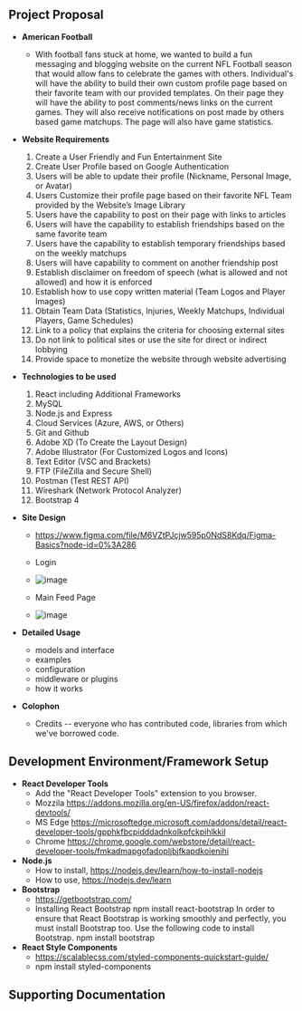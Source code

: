 ## Project Proposal

- **American Football**

  - With football fans stuck at home, we wanted to build a fun
    messaging and blogging website on the current NFL Football season
    that would allow fans to celebrate the games with others. Individual's
    will have the ability to build their own custom profile page based on
    their favorite team with our provided templates. On their page they
    will have the ability to post comments/news links on the current
    games. They will also receive notifications on post made by others
    based game matchups. The page will also have game statistics.

- **Website Requirements**

  1. Create a User Friendly and Fun Entertainment Site
  2. Create User Profile based on Google Authentication
  3. Users will be able to update their profile (Nickname, Personal Image, or Avatar)
  4. Users Customize their profile page based on their favorite NFL Team provided by the Website’s Image Library
  5. Users have the capability to post on their page with links to articles
  6. Users will have the capability to establish friendships based on the same favorite team
  7. Users have the capability to establish temporary friendships based on the weekly matchups
  8. Users will have capability to comment on another friendship post
  9. Establish disclaimer on freedom of speech (what is allowed and not allowed) and how it is enforced
  10. Establish how to use copy written material (Team Logos and Player Images)
  11. Obtain Team Data (Statistics, Injuries, Weekly Matchups, Individual Players, Game Schedules)
  12. Link to a policy that explains the criteria for choosing external sites
  13. Do not link to political sites or use the site for direct or indirect lobbying
  14. Provide space to monetize the website through website advertising

- **Technologies to be used**

  1. React including Additional Frameworks
  2. MySQL
  3. Node.js and Express
  4. Cloud Services (Azure, AWS, or Others)
  5. Git and Github
  6. Adobe XD (To Create the Layout Design)
  7. Adobe Illustrator (For Customized Logos and Icons)
  8. Text Editor (VSC and Brackets)
  9. FTP (FileZilla and Secure Shell)
  10. Postman (Test REST API)
  11. Wireshark (Network Protocol Analyzer)
  12. Bootstrap 4

- **Site Design**

  - https://www.figma.com/file/M6VZtPJcjw595p0NdS8Kdq/Figma-Basics?node-id=0%3A286

  - Login
  - ![image](https://user-images.githubusercontent.com/48134688/114250967-4773b500-9954-11eb-93fb-7e6497c71a13.png)
 
  - Main Feed Page
  - ![image](https://user-images.githubusercontent.com/48134688/114250995-607c6600-9954-11eb-9fdb-79ca4b33b31e.png)

- **Detailed Usage**

  - models and interface
  - examples
  - configuration
  - middleware or plugins
  - how it works

- **Colophon**
  - Credits -- everyone who has contributed code, libraries from which we've borrowed code.

## Development Environment/Framework Setup
- **React Developer Tools**
  - Add the "React Developer Tools" extension to you browser.
  - Mozzila  https://addons.mozilla.org/en-US/firefox/addon/react-devtools/
  - MS Edge  https://microsoftedge.microsoft.com/addons/detail/react-developer-tools/gpphkfbcpidddadnkolkpfckpihlkkil
  - Chrome   https://chrome.google.com/webstore/detail/react-developer-tools/fmkadmapgofadopljbjfkapdkoienihi
- **Node.js**
  - How to install, https://nodejs.dev/learn/how-to-install-nodejs
  - How to use, https://nodejs.dev/learn
- **Bootstrap**
  - https://getbootstrap.com/ 
  - Installing React Bootstrap
      npm install react-bootstrap
      In order to ensure that React Bootstrap is working smoothly and perfectly, you must install Bootstrap too. Use the following code to install Bootstrap.
      npm install bootstrap
- **React Style Components**
  - https://scalablecss.com/styled-components-quickstart-guide/
  - npm install styled-components 

## Supporting Documentation

